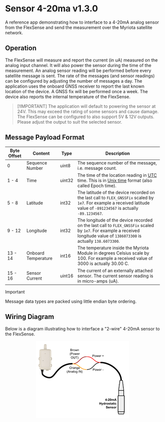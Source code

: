 # Sensor 4-20ma v1.3.0

A reference app demonstrating how to interface to a 4-20mA analog sensor from the FlexSense and send the measurement over the Myriota satellite network.

## Operation

The FlexSense will measure and report the current (in uA) measured on the
analog input channel. It will also power the sensor during the time of the
measurement. An analog sensor reading will be performed before every satellite
message is sent.  The rate of the messages (and sensor readings) can be
configured by adjusting the number of messages a day. The application uses the
onboard GNSS receiver to report the last known location of the device. A GNSS
fix will be performed once a week. The device also reports the internal
temperature of the FlexSense.

> [!IMPORTANT] The application will default to powering the sensor at 24V. This
> may exceed the rating of some sensors and cause damage.  The FlexSense can be
> configured to also support 5V & 12V outputs. Please adjust the output to suit
> the selected sensor.

## Message Payload Format

| Byte Offset | Content | Type | Description |
| ----------- | ------- | ---- | ----------- |
| 0 | Sequence Number | uint8 | The sequence number of the message, i.e. message count. |
| 1 - 4 | Time | uint32 | The time of the location reading in [UTC](https://en.wikipedia.org/wiki/Coordinated_Universal_Time) time. This is in [Unix time](https://en.wikipedia.org/wiki/Unix_time) format (also called Epoch time). |
| 5 - 8 | Latitude | int32 | The latitude of the device recorded on the last call to `FLEX_GNSSFix` scaled by `1e7`. For example a received latitude value of `-891234567` is actually `-89.1234567`. |
| 9 - 12 | Longitude | int32 | The longitude of the device recorded on the last call to `FLEX_GNSSFix` scaled by `1e7`. For example a received longitude value of `1386073300` is actually `138.6073300`. |
| 13 - 14 | Onboard Temperature | int16 | The temperature inside the Myriota Module in degrees Celsius scale by 100.  For example a received value of 3000 is actually 30.00 C. |
| 15 - 16 | Sensor Current | uint16 | The current of an externally attached sensor. The current sensor reading is in micro-amps (uA). |

> [!IMPORTANT]
> Message data types are packed using little endian byte ordering.

## Wiring Diagram

Below is a diagram illustrating how to interface a "2-wire" 4-20mA sensor to
the FlexSense.

<p align="center" width="100%">
  <img src="../wiring_diagrams/sensor-4-20ma.svg" alt="Sensor 4 20ma" style="width:60%; height:auto;">
</p>
